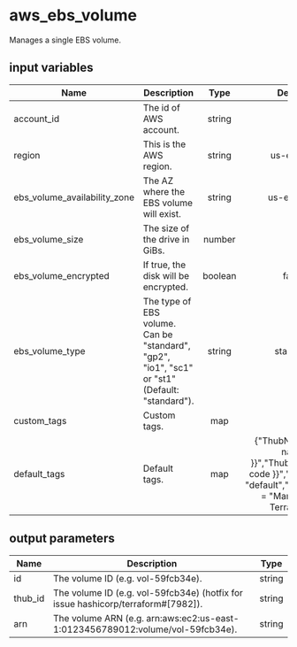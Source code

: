 # aws_ebs_volume

Manages a single EBS volume.

## input variables

| Name | Description | Type | Default | Required |
|------|-------------|:----:|:-----:|:-----:|
|account_id|The id of AWS account.|string||Yes|
|region|This is the AWS region.|string|us-east-1|Yes|
|ebs_volume_availability_zone|The AZ where the EBS volume will exist.|string|us-east-1a|No|
|ebs_volume_size|The size of the drive in GiBs.|number|8|No|
|ebs_volume_encrypted|If true, the disk will be encrypted.|boolean|false|No|
|ebs_volume_type|The type of EBS volume. Can be "standard", "gp2", "io1", "sc1" or "st1" (Default: "standard").|string|standard|No|
|custom_tags|Custom tags.|map||No|
|default_tags|Default tags.|map|{"ThubName"= "{{ name }}","ThubCode"= "{{ code }}","ThubEnv"= "default","Description" = "Managed by TerraHub"}|No|

## output parameters

| Name | Description | Type |
|------|-------------|:----:|
|id|The volume ID (e.g. vol-59fcb34e).|string|
|thub_id|The volume ID (e.g. vol-59fcb34e) (hotfix for issue hashicorp/terraform#[7982]).|string|
|arn|The volume ARN (e.g. arn:aws:ec2:us-east-1:0123456789012:volume/vol-59fcb34e).|string|
